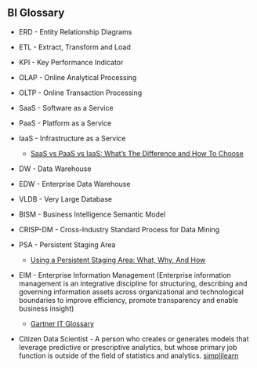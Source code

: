 ## BI Glossary

* ERD   - Entity Relationship Diagrams
* ETL   - Extract, Transform and Load
* KPI   - Key Performance Indicator
* OLAP  - Online Analytical Processing
* OLTP  - Online Transaction Processing
* SaaS  - Software as a Service
* PaaS  - Platform as a Service
* IaaS  - Infrastructure as a Service
  * [SaaS vs PaaS vs IaaS: What’s The Difference and How To Choose](https://www.bmc.com/blogs/saas-vs-paas-vs-iaas-whats-the-difference-and-how-to-choose/)
* DW    - Data Warehouse
* EDW   - Enterprise Data Warehouse
* VLDB  - Very Large Database
* BISM  - Business Intelligence Semantic Model
* CRISP-DM - Cross-Industry Standard Process for Data Mining
* PSA   - Persistent Staging Area 
  * [Using a Persistent Staging Area: What, Why, And How](https://www.hansmichiels.com/2017/02/18/using-a-persistent-staging-area-what-why-and-how/)
* EIM   - Enterprise Information Management (Enterprise information management is an integrative discipline for structuring, describing and governing information assets across organizational and technological boundaries to improve efficiency, promote transparency and enable business insight)
  * [Gartner IT Glossary](https://www.gartner.com/it-glossary/enterprise-information-management-eim)

* Citizen Data Scientist - A person who creates or generates models that leverage predictive or prescriptive analytics, but whose primary job function is outside of the field of statistics and analytics. [simplilearn](https://www.simplilearn.com/citizen-data-scientists-article)


